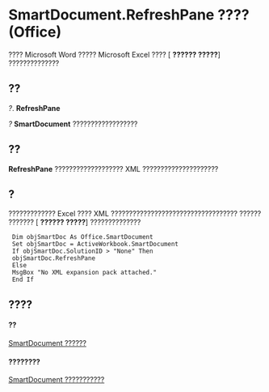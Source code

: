 
# SmartDocument.RefreshPane ???? (Office)

???? Microsoft Word ????? Microsoft Excel ???? [ **?????? ?????**] ??????????????


## ??

 _?_. **RefreshPane**

 _?_ **SmartDocument** ??????????????????


## ??

 **RefreshPane** ??????????????????? XML ?????????????????????


## ?

????????????? Excel ???? XML ??????????????????????????????????? ?????? ??????? [ **?????? ?????**] ??????????????


```
 Dim objSmartDoc As Office.SmartDocument 
 Set objSmartDoc = ActiveWorkbook.SmartDocument 
 If objSmartDoc.SolutionID > "None" Then 
 objSmartDoc.RefreshPane 
 Else 
 MsgBox "No XML expansion pack attached." 
 End If 

```


## ????


#### ??


[SmartDocument ??????](b56a86eb-a031-d50b-905e-ef8b91914d61.md)
#### ????????


[SmartDocument ???????????](http://msdn.microsoft.com/library/980de42d-6992-6107-a3fb-33e8c78da202%28Office.15%29.aspx)